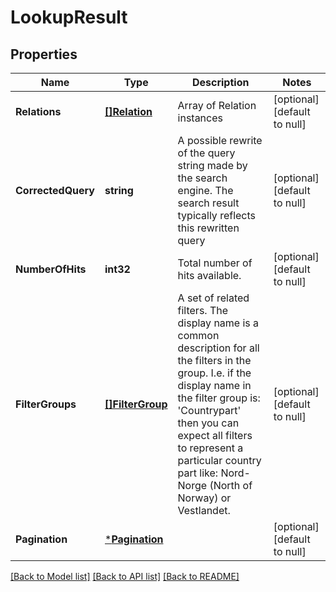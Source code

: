 # LookupResult

## Properties
Name | Type | Description | Notes
------------ | ------------- | ------------- | -------------
**Relations** | [**[]Relation**](Relation.md) | Array of Relation instances | [optional] [default to null]
**CorrectedQuery** | **string** | A possible rewrite of the query string made by the search engine. The search result typically reflects this  rewritten query | [optional] [default to null]
**NumberOfHits** | **int32** | Total number of hits available. | [optional] [default to null]
**FilterGroups** | [**[]FilterGroup**](FilterGroup.md) | A set of related filters. The display name is a common description for all the filters in the group. I.e. if the display name in the filter group is: &#x27;Countrypart&#x27; then you can expect all filters to represent a particular country part like: Nord-Norge (North of Norway) or Vestlandet. | [optional] [default to null]
**Pagination** | [***Pagination**](Pagination.md) |  | [optional] [default to null]

[[Back to Model list]](../README.md#documentation-for-models) [[Back to API list]](../README.md#documentation-for-api-endpoints) [[Back to README]](../README.md)

